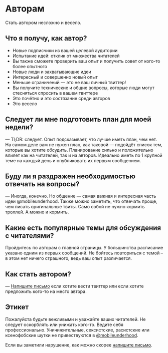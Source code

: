# Авторам

Стать автором несложно и весело.

## Что я получу, как автор?

* Новые подписчики из вашей целевой аудитории
* Испытание идей: отклик от множества читателей
* Вы также сможете проверить ваш опыт и получить совет от кого-то более опытного
* Новые люди и захватывающие идеи
* Интересный и совершенно новый опыт
* Меньше ограничений — это не ваш личный твиттер!
* Вы получите технические и общие вопросы, которые люди могут стесняться
  спросить в вашем твиттере
* Это почётно и это состязание среди авторов
* Это весело

## Следует ли мне подготовить план для моей недели?

— Tl;DR: следует. Опыт подсказывает, что лучше иметь план, чем нет.
На самом деле вам не нужен план, как таковой — подойдёт список тем,
которые вы хотите обсудить. Планирование сильно и положительно влияет
как на читателей, так и на авторов. Идеально иметь по 1 крупной теме на каждый день и опубликовать их первым сообщением.

## Буду ли я раздражен необходимостью отвечать на вопросы?

— Иногда, конечно. Но общение — самая важная и интересная часть идеи @mobileunderhood.
Также можно заметить, что отвечать проще, чем писать оригинальные твиты.
Само собой не нужно кормить троллей. А можно и кормить.

## Какие есть популярные темы для обсуждения с читателями?

Пройдитесь по авторам с главной страницы. У большинства расписание указано одним из первых сообщений. Не бойтесь повториться с темой – в этом нет ничего страшного, ведь ваш опыт различается.

## Как стать автором?

— [Напишите письмо][proposal] если хотите вести твиттер или если хотите предложить кого-то на место автора.

## Этикет

Пожалуйста будьте вежливыми и уважайте ваших читателей. Не следует оскорблять
или унижать кого-то. Ведите себя профессионально. Уничижительные, сексистские,
расистские или ксенофобские шутки не привествуются в [@mobileunderhood][uh].

Если вы заметили нарушение, как можно скорее [напишите письмо][coc-violations].

[uh]: https://twitter.com/mobileunderhood
[proposal]: mailto:iпкулву@gmail.com?subject=Author’s%20proposal%20for%20@mobileunderhood
[coc-violations]: mailto:igrekde@gmail.com?subject=CoC%20violations%20in%20@mobileunderhood
